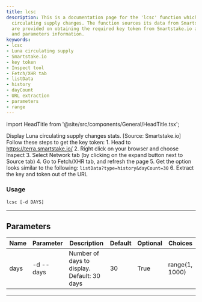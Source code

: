 ```yaml
---
title: lcsc
description: This is a documentation page for the 'lcsc' function which displays Luna
  circulating supply changes. The function sources its data from Smartstake.io. Instructions
  are provided on obtaining the required key token from Smartstake.io alongside usage
  and parameters information.
keywords:
- lcsc
- Luna circulating supply
- Smartstake.io
- key token
- Inspect tool
- Fetch/XHR tab
- listData
- history
- dayCount
- URL extraction
- parameters
- range
---
```


import HeadTitle from '@site/src/components/General/HeadTitle.tsx';

<HeadTitle title="crypto /defi/lcsc - Reference | OpenBB Terminal Docs" />

Display Luna circulating supply changes stats. [Source: Smartstake.io] Follow these steps to get the key token: 1. Head to https://terra.smartstake.io/ 2. Right click on your browser and choose Inspect 3. Select Network tab (by clicking on the expand button next to Source tab) 4. Go to Fetch/XHR tab, and refresh the page 5. Get the option looks similar to the following: `listData?type=history&dayCount=30` 6. Extract the key and token out of the URL

### Usage

```python wordwrap
lcsc [-d DAYS]
```

---

## Parameters

| Name | Parameter | Description | Default | Optional | Choices |
| ---- | --------- | ----------- | ------- | -------- | ------- |
| days | -d  --days | Number of days to display. Default: 30 days | 30 | True | range(1, 1000) |

---
